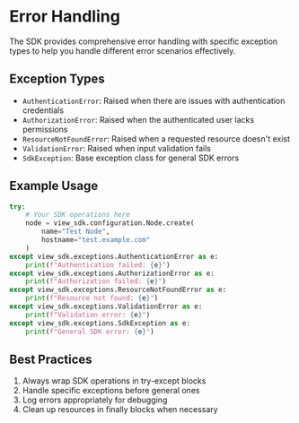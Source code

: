 # Error Handling

The SDK provides comprehensive error handling with specific exception types to help you handle different error scenarios effectively.

## Exception Types

- `AuthenticationError`: Raised when there are issues with authentication credentials
- `AuthorizationError`: Raised when the authenticated user lacks permissions
- `ResourceNotFoundError`: Raised when a requested resource doesn't exist
- `ValidationError`: Raised when input validation fails
- `SdkException`: Base exception class for general SDK errors

## Example Usage

```python
try:
    # Your SDK operations here
    node = view_sdk.configuration.Node.create(
        name="Test Node",
        hostname="test.example.com"
    )
except view_sdk.exceptions.AuthenticationError as e:
    print(f"Authentication failed: {e}")
except view_sdk.exceptions.AuthorizationError as e:
    print(f"Authorization failed: {e}")
except view_sdk.exceptions.ResourceNotFoundError as e:
    print(f"Resource not found: {e}")
except view_sdk.exceptions.ValidationError as e:
    print(f"Validation error: {e}")
except view_sdk.exceptions.SdkException as e:
    print(f"General SDK error: {e}")
```

## Best Practices

1. Always wrap SDK operations in try-except blocks
2. Handle specific exceptions before general ones
3. Log errors appropriately for debugging
4. Clean up resources in finally blocks when necessary
